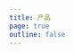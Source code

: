 ```yaml
---
title: 产品
page: true
outline: false
---
```


<script setup>
import AllProducts from '../../AllProducts.vue'
</script>

<AllProducts category="控制配件,定位器" />
